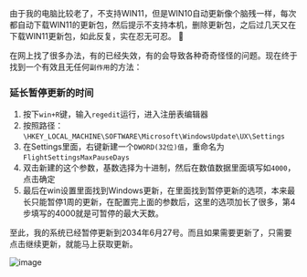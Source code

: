由于我的电脑比较老了，不支持WIN11，但是WIN10自动更新像个脑残一样，每次都自动下载WIN11的更新包，然后提示不支持本机，删除更新包，之后过几天又在下载WIN11更新包，如此反复，实在忍无可忍。 :imp:  

在网上找了很多办法，有的已经失效，有的会导致各种奇奇怪怪的问题。现在终于找到一个有效且无任何`副作用`的方法：

### 延长暂停更新的时间

1. 按下`win+R`键，输入`regedit`运行，进入注册表编辑器
2. 按照路径：`\HKEY_LOCAL_MACHINE\SOFTWARE\Microsoft\WindowsUpdate\UX\Settings`
3. 在Settings里面，右键新建一个`DWORD(32位)值`，重命名为`FlightSettingsMaxPauseDays`
4. 双击新建的这个参数，基数选择为十进制，然后在数值数据里面填写如`4000`，点击确定
5. 最后在win设置里面找到Windows更新，在里面找到暂停更新的选项，本来最长只能暂停1周的更新，在配置完上面的参数后，这里的选项加长了很多，第4步填写的4000就是可暂停的最大天数。

至此，我的系统已经暂停更新到2034年6月27号。而且如果需要更新了，只需要点击继续更新，就能马上获取更新。

![image](https://github.com/Meekdai/meekdai.github.io/assets/11755104/b25f48ac-ca50-477c-83ca-c3bdb0b388ab)


